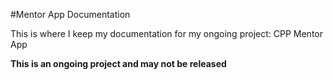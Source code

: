 #Mentor App Documentation

This is where I keep my documentation for my ongoing project: CPP Mentor App

**This is an ongoing project and may not be released**